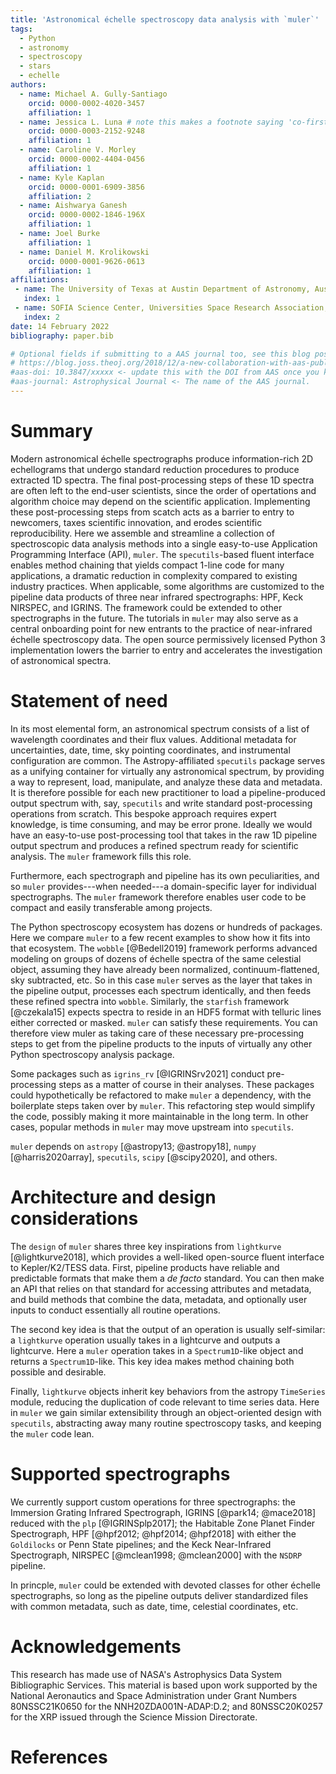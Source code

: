 ```yaml
---
title: 'Astronomical échelle spectroscopy data analysis with `muler`'
tags:
  - Python
  - astronomy
  - spectroscopy
  - stars
  - echelle
authors:
  - name: Michael A. Gully-Santiago
    orcid: 0000-0002-4020-3457
    affiliation: 1
  - name: Jessica L. Luna # note this makes a footnote saying 'co-first author'
    orcid: 0000-0003-2152-9248
    affiliation: 1
  - name: Caroline V. Morley
    orcid: 0000-0002-4404-0456
    affiliation: 1
  - name: Kyle Kaplan
    orcid: 0000-0001-6909-3856
    affiliation: 2
  - name: Aishwarya Ganesh
    orcid: 0000-0002-1846-196X
    affiliation: 1
  - name: Joel Burke
    affiliation: 1
  - name: Daniel M. Krolikowski
    orcid: 0000-0001-9626-0613
    affiliation: 1
affiliations:
 - name: The University of Texas at Austin Department of Astronomy, Austin, TX, USA
   index: 1
 - name: SOFIA Science Center, Universities Space Research Association, NASA Ames Research Center, Moffett Field, CA, USA
   index: 2
date: 14 February 2022
bibliography: paper.bib

# Optional fields if submitting to a AAS journal too, see this blog post:
# https://blog.joss.theoj.org/2018/12/a-new-collaboration-with-aas-publishing
#aas-doi: 10.3847/xxxxx <- update this with the DOI from AAS once you know it.
#aas-journal: Astrophysical Journal <- The name of the AAS journal.
---
```


# Summary

Modern astronomical échelle spectrographs produce information-rich 2D echellograms that undergo standard reduction procedures to produce extracted 1D spectra.  The final post-processing steps of these 1D spectra are often left to the end-user scientists, since the order of opertations and algorithm choice may depend on the scientific application.  Implementing these post-processing steps from scatch acts as a barrier to entry to newcomers, taxes scientific innovation, and erodes scientific reproducibility.  Here we assemble and streamline a collection of spectroscopic data analysis methods into a single easy-to-use Application Programming Interface (API), `muler`.  The `specutils`-based fluent interface enables method chaining that yields compact 1-line code for many applications, a dramatic reduction in complexity compared to existing industry practices.  When applicable, some algorithms are customized to the pipeline data products of three near infrared spectrographs: HPF, Keck NIRSPEC, and IGRINS.  The framework could be extended to other spectrographs in the future.  The tutorials in `muler` may also serve as a central onboarding point for new entrants to the practice of near-infrared échelle spectroscopy data.  The open source permissively licensed Python 3 implementation lowers the barrier to entry and accelerates the investigation of astronomical spectra.  

# Statement of need

In its most elemental form, an astronomical spectrum consists of a list of wavelength coordinates and their flux values.  Additional metadata for uncertainties, date, time, sky pointing coordinates, and instrumental configuration are common.  The Astropy-affiliated `specutils` package serves as a unifying container for virtually any astronomical spectrum, by providing a way to represent, load, manipulate, and analyze these data and metadata.  It is therefore possible for each new practitioner to load a pipeline-produced output spectrum with, say, `specutils` and write standard post-processing operations from scratch.  This bespoke approach requires expert knowledge, is time consuming, and may be error prone.  Ideally we would have an easy-to-use post-processing tool that takes in the raw 1D pipeline output spectrum and produces a refined spectrum ready for scientific analysis.  The `muler` framework fills this role.  

Furthermore, each spectrograph and pipeline has its own peculiarities, and so `muler` provides---when needed---a domain-specific layer for individual spectrographs.  The `muler` framework therefore enables user code to be compact and easily transferable among projects.

The Python spectroscopy ecosystem has dozens or hundreds of packages.  Here we compare `muler` to a few recent examples to show how it fits into that ecosystem.
The `wobble` [@Bedell2019] framework performs advanced modeling on groups of dozens of échelle spectra of the same celestial object, assuming they have already been normalized, continuum-flattened, sky subtracted, etc.  So in this case `muler` serves as the layer that takes in the pipeline output, processes each spectrum identically, and then feeds these refined spectra into `wobble`.  Similarly, the  `starfish` framework [@czekala15] expects spectra to reside in an HDF5 format with telluric lines either corrected or masked.  `muler` can satisfy these requirements.  You can therefore view muler as taking care of these necessary pre-processing steps to get from the pipeline products to the inputs of virtually any other Python spectroscopy analysis package.  

Some packages such as `igrins_rv` [@IGRINSrv2021] conduct pre-processing steps as a matter of course in their analyses.  These packages could hypothetically be refactored to make `muler` a dependency, with the boilerplate steps taken over by `muler`.  This refactoring step would simplify the code, possibly making it more maintainable in the long term.  In other cases, popular methods in `muler` may move upstream into `specutils`.

`muler` depends on `astropy` [@astropy13; @astropy18], `numpy` [@harris2020array], `specutils`, `scipy` [@scipy2020], and others.

# Architecture and design considerations

The `design` of `muler` shares three key inspirations from `lightkurve` [@lightkurve2018], which provides a well-liked open-source fluent interface to Kepler/K2/TESS data.  First, pipeline products have reliable and predictable formats that make them a *de facto* standard.  You can then make an API that relies on that standard for accessing attributes and metadata, and build methods that combine the data, metadata, and optionally user inputs to conduct essentially all routine operations.  

The second key idea is that the output of an operation is usually self-similar: a `lightkurve` operation usually takes in a lightcurve and outputs a lightcurve.  Here a `muler` operation takes in a `Spectrum1D`-like object and returns a `Spectrum1D`-like.  This key idea makes method chaining both possible and desirable.

Finally, `lightkurve` objects inherit key behaviors from the astropy `TimeSeries` module, reducing the duplication of code relevant to time series data.  Here in `muler` we gain similar extensibility through an object-oriented design with `specutils`, abstracting away many routine spectroscopy tasks, and keeping the `muler` code lean.


# Supported spectrographs

We currently support custom operations for three spectrographs: the Immersion Grating Infrared Spectrograph, IGRINS [@park14; @mace2018] reduced with the `plp` [@IGRINSplp2017]; the Habitable Zone Planet Finder Spectrograph, HPF [@hpf2012; @hpf2014; @hpf2018] with either the `Goldilocks` or Penn State pipelines; and the Keck Near-Infrared Spectrograph, NIRSPEC [@mclean1998; @mclean2000] with the `NSDRP` pipeline.  

In princple, `muler` could be extended with devoted classes for other échelle spectrographs, so long as the pipeline outputs deliver standardized files with common metadata, such as date, time, celestial coordinates, etc.


# Acknowledgements

This research has made use of NASA's Astrophysics Data System Bibliographic Services.  This material is based upon work supported by the National Aeronautics and Space Administration under Grant Numbers 80NSSC21K0650 for the NNH20ZDA001N-ADAP:D.2; and 80NSSC20K0257 for the XRP issued through the Science Mission Directorate.

# References